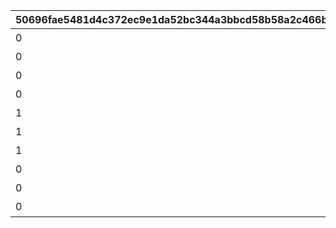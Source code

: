 |50696fae5481d4c372ec9e1da52bc344a3bbcd58b58a2c466bc3cf7e0ca209cd|83d575c01e6fb8c0ddfe462624c93cde6579fa4732109f8c3d39c9fb19990768|3d7dc7d55a4c7509050d9b23e275973558fc463bb27d6eaf23ecfe8633109343|994933a8f6cef03505f22c720114a6da8de55442542aba6b3e3fe2633748cba2|8b0ec6de6b53e0863c6b1260724f34896da329c43226a7bee9159d1aaac6a492|e9c62f2d5a5a0d6e625d708816a62138c532b08dd27b7bd148d20c29adf1713b|efce1d767a0d629d1ba2a42034a221c4ccdadb391f0c4f92baa0786fdbf5388e|
| --- | --- | --- | --- | --- | --- | --- |
|0|1|3|1|料理入手イベント|0|0|
|0|2|1|2|ダイス入手イベント1|0|0|
|0|3|2|2|ダイス入手イベント2|0|0|
|0|4|0|3|ターン数カウントスキップ|3|1|
|1|5|100|4|マイル+100%|2|0|
|1|6|100|5|ミニゲームマイル+100%|2|0|
|1|7|300|6|ショップ割引イベント|3|0|
|0|98001|0|3|ターン数カウントスキップ1|3|2|
|0|98011|0|3|ターン数カウントスキップ1|3|1|
|0|98012|0|3|ターン数カウントスキップ2|3|2|